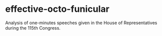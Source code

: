 # effective-octo-funicular
Analysis of one-minutes speeches given in the House of Representatives during the 115th Congress.
